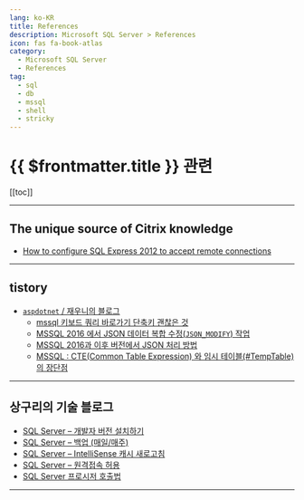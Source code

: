 ```yaml
---
lang: ko-KR
title: References
description: Microsoft SQL Server > References
icon: fas fa-book-atlas
category:
  - Microsoft SQL Server
  - References
tag: 
  - sql
  - db
  - mssql
  - shell
  - stricky
---
```


# {{ $frontmatter.title }} 관련

[[toc]]

---

## The unique source of Citrix knowledge

- [How to configure SQL Express 2012 to accept remote connections](http://blog.citrix24.com/configure-sql-express-to-accept-remote-connections)

---

## tistory

- [`aspdotnet` / 재우니의 블로그](https://aspdotnet.tistory.com/m/)
  - [mssql 키보드 쿼리 바로가기 단축키 괜찮은 것](https://aspdotnet.tistory.com/m/1049)
  - [MSSQL 2016 에서 JSON 데이터 복합 수정(`JSON_MODIFY`) 작업](https://aspdotnet.tistory.com/m/2945)
  - [MSSQL 2016과 이후 버전에서 JSON 처리 방법](https://aspdotnet.tistory.com/m/3288)
  - [MSSQL : CTE(Common Table Expression) 와 임시 테이블(#TempTable) 의 장단점](https://aspdotnet.tistory.com/m/3293)
  <!-- END: aspdotnet -->
<!-- END: tistory.com -->

---

## 상구리의 기술 블로그

- [SQL Server – 개발자 버전 설치하기](https://skyer9.pe.kr/wordpress/?p=8987)
- [SQL Server – 백업 (매일/매주)](https://skyer9.pe.kr/wordpress/?p=8968)
- [SQL Server – IntelliSense 캐시 새로고침](https://skyer9.pe.kr/wordpress/?p=9009)
- [SQL Server – 원격접속 허용](https://skyer9.pe.kr/wordpress/?p=9076)
- [SQL Server 프로시저 호출법](https://skyer9.pe.kr/wordpress/?p=9528)

---

<TagLinks />